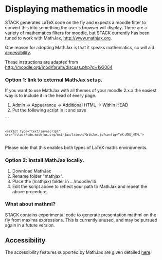 # Displaying mathematics in moodle #

STACK generates LaTeX code on the fly and expects a moodle filter to convert this into something the user's browser will display.  There are a variety of mathematics filters for moodle, but STACK currently has been tuned to work with MathJax, <http://www.mathjax.org>.

One reason for adopting MathJax is that it speaks mathematics, so will aid [accessibility](../Students/Accessibility.md).

These instructions are adapted from http://moodle.org/mod/forum/discuss.php?d=193064

### Option 1: link to external MathJax setup. ###

If you want to use MathJax with all themes of your moodle 2.x.x the easiest way is to include it in the head of every page.

1. Admin -> Appearance -> Additional HTML -> Within HEAD
2. Put the following script in it and save 

<pre><code>`<script type="text/x-mathjax-config"> MathJax.Hub.Config({`
`        MMLorHTML: { prefer: "HTML" },`
`        tex2jax: {`
`            displayMath: [['$$', '$$'], ['\\[', '\\]']],`
`            inlineMath:  [['$',  '$' ], ['\\(', '\\)']]`
`        }`
`      });`
`</script>`
`<script type="text/javascript" src="http://cdn.mathjax.org/mathjax/latest/MathJax.js?config=TeX-AMS_HTML">`</code></pre>

Please note that this enables both types of LaTeX maths environments.

### Option 2: install MathJax locally. ###

1. Download MathJax
2. Rename folder "mathjax".
3. Place the (mathjax) folder in .../moodle/lib
4. Edit the script above to reflect your path to MathJax and repeat the above procedure.

### What about mathml? ###

STACK contains experimental code to generate presentation mathml on the fly from maxima expressions.  This is currently unused, and may be pursued again in a future version.

## Accessibility ##

The accessibility features supported by MathJax are given detailed [here](http://www.mathjax.org/resources/articles-and-presentations/accessible-pages-with-mathjax/).

